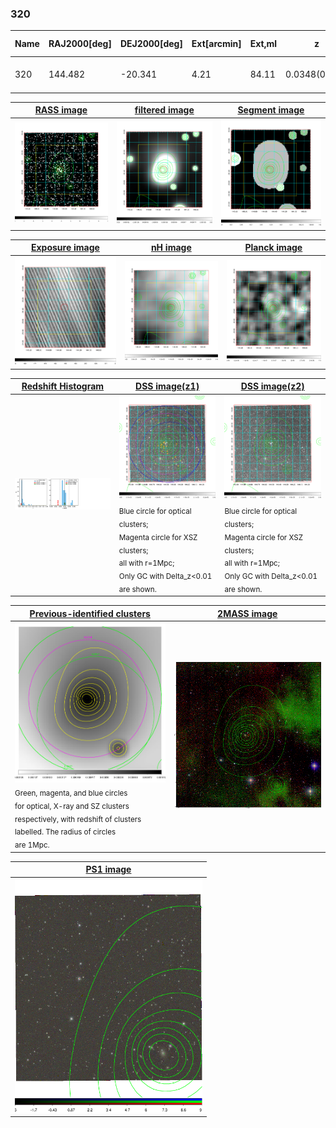 <div STYLE="page-break-after: always;"></div>

### 320

|Name|RAJ2000[deg]|DEJ2000[deg] |Ext[arcmin]| Ext,ml | z | z_src| C|GC(XSZ,Delta_z<0.01)| GC(OPT,Delta_z<0.01)|GC| R_sig[arcmin] | R500[arcmin] | R500[Mpc]| CRsig[c/s] | CR500[c/s] |L500[1E44 erg/s]|F500[1E-12 erg/s/cm^2]| M500[1E14 Msun]|Tx[keV]|Cnt_sig|Beta|Rc[arcmin]|Comment|Alias|
|---|---|---|---|---|---|------|---|--------|---------|----------|---|---|---|---|---|---|---|---|---|---|---|---|---|---|
|320| 144.482| -20.341| 4.21| 84.11| 0.0348(0.005)| z1, z_xsz| B| MCXC| A, N| A, MCXC, N| 20.256| 14.899| 0.619| 0.267(0.051)| 0.256(0.049)| 0.117(0.015)| 4.164(0.526)| 0.70(0.05)| 1.73(0.07)| 154.2| 0.884(-0.097+0.078)| 7.402(-1.080+0.825)| -| k491|

|[RASS image](../image/320/320_img.pdf)|[filtered image](../image/320/320_fil.pdf)|[Segment image](../image/320/320_seg.pdf)|
|-------------------|--------------------|-------------------|
| <img src="../image/320/320_img.png" width="300">  | <img src="../image/320/320_fil.png" width="300">   | <img src="../image/320/320_seg.png" width="300">  |

|[Exposure image](../image/320/320_mex.pdf)| [nH image](../image/320/320_nh.pdf)| [Planck image](../image/320/320_p.pdf)|
|-------------------|--------------------|-------------------|
|<img src="../image/320/320_mex.png" width="300">   | <img src="../image/320/320_nh.png" width="300">    | <img src="../image/320/320_p.png" width="300"> |

|[Redshift Histogram](../image/320/320_zg.pdf) | [DSS image(z1)](../image/320/320_dss_z1.pdf)      |  [DSS image(z2)](../image/320/320_dss_z2.pdf)    |
|-------------------|--------------------|-------------------|
|<img src="../image/320/320_zg.png" width="300"> |<img src="../image/320/320_dss_z1.png" width="300"> <sub><br>Blue circle for optical clusters; <br>Magenta circle for XSZ clusters; <br>all with r=1Mpc; <br>Only GC with Delta_z<0.01 are shown. </sub>| <img src="../image/320/320_dss_z2.png" width="300"><sub><br>Blue circle for optical clusters; <br>Magenta circle for XSZ clusters; <br>all with r=1Mpc; <br>Only GC with Delta_z<0.01 are shown. </sub> |

|[Previous-identified clusters](../image/320/320_gc.pdf) | [2MASS image](../image/320/320_2mass.pdf)      |
|-------------------|-------------------|
|<img src=../image/320/320_gc.png width="300"> <br><sub>Green, magenta, and blue circles <br>for optical, X-ray and SZ clusters <br>respectively, with redshift of clusters <br>labelled. The radius of circles <br>are 1Mpc.</sub>|<img src="../image/320/320_2mass.png" width="300">  |

|[PS1 image](../image/320/320_ps1.pdf)            |
|-------------------|
| <img src="../image/320/320_ps1.png" width="300">  |
